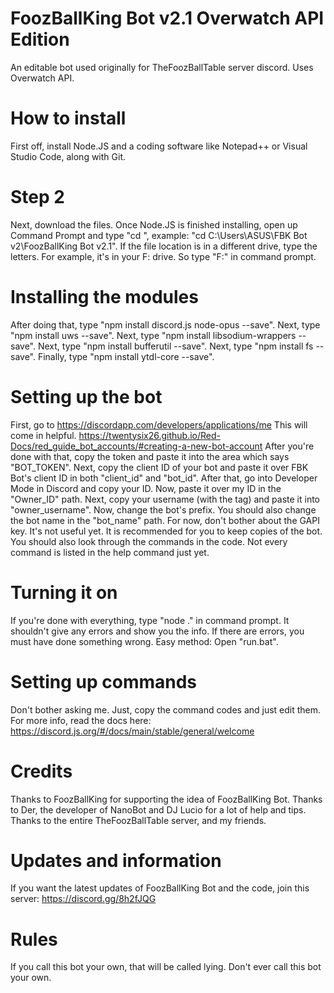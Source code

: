 # FoozBallKing Bot v2.1 Overwatch API Edition
An editable bot used originally for TheFoozBallTable server discord. Uses Overwatch API.


# How to install
First off, install Node.JS and a coding software like Notepad++ or Visual Studio Code, along with Git.

# Step 2
Next, download the files. Once Node.JS is finished installing, open up Command Prompt and type "cd <file location>", example: "cd C:\Users\ASUS\FBK Bot v2\FoozBallKing Bot v2.1". If the file location is in a different drive, type the letters. For example, it's in your F: drive. So type "F:" in command prompt.

# Installing the modules
After doing that, type "npm install discord.js node-opus --save". Next, type "npm install uws --save". Next, type "npm install libsodium-wrappers --save". Next, type "npm install bufferutil --save". Next, type "npm install fs --save". Finally, type "npm install ytdl-core --save".

# Setting up the bot
First, go to https://discordapp.com/developers/applications/me 
This will come in helpful. https://twentysix26.github.io/Red-Docs/red_guide_bot_accounts/#creating-a-new-bot-account
After you're done with that, copy the token and paste it into the area which says "BOT_TOKEN". Next, copy the client ID of your bot and paste it over FBK Bot's client ID in both "client_id" and "bot_id". After that, go into Developer Mode in Discord and copy your ID. Now, paste it over my ID in the "Owner_ID" path. Next, copy your username (with the tag) and paste it into "owner_username". Now, change the bot's prefix. You should also change the bot name in the "bot_name" path.
For now, don't bother about the GAPI key. It's not useful yet. It is recommended for you to keep copies of the bot. You should also look through the commands in the code. Not every command is listed in the help command just yet.

# Turning it on
If you're done with everything, type "node ." in command prompt. It shouldn't give any errors and show you the info. If there are errors, you must have done something wrong.
Easy method: Open "run.bat".

# Setting up commands
Don't bother asking me. Just, copy the command codes and just edit them. For more info, read the docs here: https://discord.js.org/#/docs/main/stable/general/welcome

# Credits
Thanks to FoozBallKing for supporting the idea of FoozBallKing Bot. Thanks to Der, the developer of NanoBot and DJ Lucio for a lot of help and tips. Thanks to the entire TheFoozBallTable server, and my friends.

# Updates and information
If you want the latest updates of FoozBallKing Bot and the code, join this server: https://discord.gg/8h2fJQG

# Rules
If you call this bot your own, that will be called lying. Don't ever call this bot your own.
